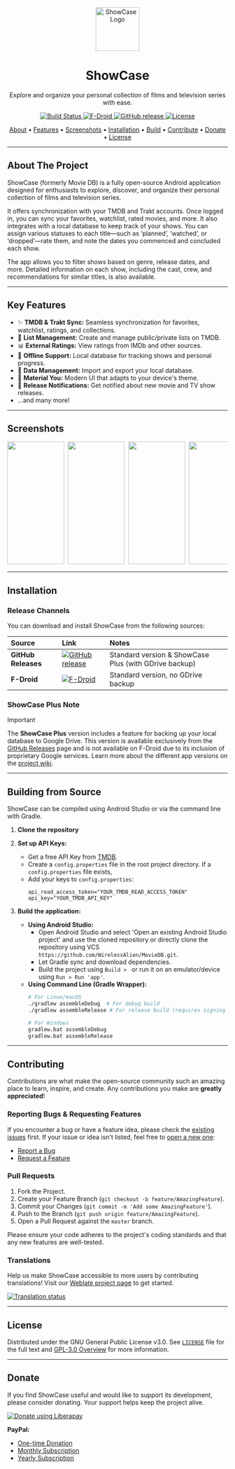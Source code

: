 <div align="center">
  <a href="https://github.com/WirelessAlien/MovieDb">
    <img src="https://github.com/WirelessAlien/MovieDB/blob/master/app/src/main/res/mipmap-xxxhdpi/ic_launcher.png" alt="ShowCase Logo" width="100" height="100">
  </a>
  <h1>ShowCase</h1>
  <p>Explore and organize your personal collection of films and television series with ease.</p>
</div>

<!-- Badges -->
<div align="center">
  <a href="https://github.com/WirelessAlien/MovieDB/actions/workflows/release.yml">
    <img src="https://github.com/WirelessAlien/MovieDB/actions/workflows/release.yml/badge.svg" alt="Build Status"/>
  </a>
  <a href="https://f-droid.org/packages/com.wirelessalien.android.moviedb/">
    <img src="https://img.shields.io/f-droid/v/com.wirelessalien.android.moviedb.svg" alt="F-Droid"/>
  </a>
  <a href="https://github.com/WirelessAlien/MovieDB/releases/latest">
    <img src="https://img.shields.io/github/v/release/WirelessAlien/MovieDB?label=GitHub" alt="GitHub release"/>
  </a>
  <a href="https://www.gnu.org/licenses/gpl-3.0.txt">
    <img src="https://img.shields.io/github/license/WirelessAlien/MovieDB" alt="License"/>
  </a>
</div>

<p align="center">
  <a href="#about-the-project">About</a> •
  <a href="#key-features">Features</a> •
  <a href="#screenshots">Screenshots</a> •
  <a href="#installation">Installation</a> •
  <a href="#building-from-source">Build</a> •
  <a href="#contributing">Contribute</a> •
  <a href="#donate">Donate</a> •
  <a href="#license">License</a>
</p>

---

## About The Project

ShowCase (formerly Movie DB) is a fully open-source Android application designed for enthusiasts to explore, discover, and organize their personal collection of films and television series.

It offers synchronization with your TMDB and Trakt accounts. Once logged in, you can sync your favorites, watchlist, rated movies, and more. It also integrates with a local database to keep track of your shows. You can assign various statuses to each title—such as ‘planned’, ‘watched’, or ‘dropped’—rate them, and note the dates you commenced and concluded each show.

The app allows you to filter shows based on genre, release dates, and more. Detailed information on each show, including the cast, crew, and recommendations for similar titles, is also available.

---

## Key Features

-   ✨ **TMDB & Trakt Sync:** Seamless synchronization for favorites, watchlist, ratings, and collections.
-   📝 **List Management:** Create and manage public/private lists on TMDB.
-   📊 **External Ratings:** View ratings from IMDb and other sources.
-   📱 **Offline Support:** Local database for tracking shows and personal progress.
-   🔄 **Data Management:** Import and export your local database.
-   🎨 **Material You:** Modern UI that adapts to your device's theme.
-   🔔 **Release Notifications:** Get notified about new movie and TV show releases.
-   ...and many more!
---

## Screenshots

<pre>
<img src="https://github.com/user-attachments/assets/ab547d5e-a1ca-4b72-a80d-4414cf68b38b" width="130" height="280" /> <img src="https://github.com/user-attachments/assets/a30a0917-012f-40af-a882-2f1839a40076" width="130" height="280" /> <img src="https://github.com/user-attachments/assets/79f3a547-e66a-4f5d-bdba-8a1ed807df39" width="130" height="280" /> <img src="https://github.com/user-attachments/assets/1cafa7af-f725-424a-8ee2-58434d5c95fa" width="130" height="280" /> <img src="https://github.com/user-attachments/assets/61d0e36c-47d8-4668-a2ea-cdb7a247fee9" width="130" height="280" /> <img src="https://github.com/user-attachments/assets/6830be73-220b-4b37-9083-5e7de5e07300" width="130" height="280" />
</pre>

---

## Installation

### Release Channels

You can download and install ShowCase from the following sources:

| Source                                                                                                | Link                                                                                                                               | Notes                                     |
| :---------------------------------------------------------------------------------------------------- | :--------------------------------------------------------------------------------------------------------------------------------- | :---------------------------------------- |
 **GitHub Releases** | [<img src="https://img.shields.io/github/v/release/WirelessAlien/MovieDB?label=Latest%20Release&style=for-the-badge" alt="GitHub release"/>](https://github.com/WirelessAlien/MovieDB/releases/latest) | Standard version & ShowCase Plus (with GDrive backup) |
**F-Droid**                 | [<img src="https://img.shields.io/f-droid/v/com.wirelessalien.android.moviedb.svg?style=for-the-badge" alt="F-Droid"/>](https://f-droid.org/packages/com.wirelessalien.android.moviedb/) | Standard version, no GDrive backup      |

### ShowCase Plus Note

> [!IMPORTANT]
> The **ShowCase Plus** version includes a feature for backing up your local database to Google Drive. This version is available exclusively from the [GitHub Releases](https://github.com/WirelessAlien/MovieDB/releases/latest) page and is not available on F-Droid due to its inclusion of proprietary Google services. Learn more about the different app versions on the [project wiki](https://github.com/WirelessAlien/MovieDB/wiki/App-Version).

---

## Building from Source

ShowCase can be compiled using Android Studio or via the command line with Gradle.

1.  **Clone the repository**
  
2.  **Set up API Keys:**
    *   Get a free API Key from [TMDB](https://www.themoviedb.org/settings/api).
    *   Create a `config.properties` file in the root project directory. If a `config.properties` file exists,
    *   Add your keys to `config.properties`:
        ```properties
        api_read_access_token="YOUR_TMDB_READ_ACCESS_TOKEN"
        api_key="YOUR_TMDB_API_KEY"
        ```
3.  **Build the application:**
    *   **Using Android Studio:**
        *   Open Android Studio and select 'Open an existing Android Studio project' and use the cloned repository or directly clone the repository using VCS `https://github.com/WirelessAlien/MovieDB.git`.
        *   Let Gradle sync and download dependencies.
        *   Build the project using `Build > ` or run it on an emulator/device using `Run > Run 'app'`.
    *   **Using Command Line (Gradle Wrapper):**
        ```bash
        # For Linux/macOS
        ./gradlew assembleDebug  # For debug build
        ./gradlew assembleRelease # For release build (requires signing configuration)

        # For Windows
        gradlew.bat assembleDebug
        gradlew.bat assembleRelease
        ```

---

## Contributing

Contributions are what make the open-source community such an amazing place to learn, inspire, and create. Any contributions you make are **greatly appreciated**!

### Reporting Bugs & Requesting Features

If you encounter a bug or have a feature idea, please check the [existing issues](https://github.com/WirelessAlien/MovieDB/issues) first. If your issue or idea isn't listed, feel free to [open a new one](https://github.com/WirelessAlien/MovieDB/issues/new/choose):
*   [Report a Bug](https://github.com/WirelessAlien/MovieDB/issues/new?assignees=&labels=bug&template=bug_report.md&title=)
*   [Request a Feature](https://github.com/WirelessAlien/MovieDB/issues/new?assignees=&labels=enhancement&template=feature_request.md&title=)

### Pull Requests

1.  Fork the Project.
2.  Create your Feature Branch (`git checkout -b feature/AmazingFeature`).
3.  Commit your Changes (`git commit -m 'Add some AmazingFeature'`).
4.  Push to the Branch (`git push origin feature/AmazingFeature`).
5.  Open a Pull Request against the `master` branch.

Please ensure your code adheres to the project's coding standards and that any new features are well-tested.

### Translations

Help us make ShowCase accessible to more users by contributing translations!
Visit our [Weblate project page](https://hosted.weblate.org/engage/showcase/) to get started.

<a href="https://hosted.weblate.org/engage/showcase/">
<img src="https://hosted.weblate.org/widget/showcase/strings/287x66-white.png" alt="Translation status" />
</a>


---

## License

Distributed under the GNU General Public License v3.0. See [`LICENSE`](LICENSE) file for the full text and [GPL-3.0 Overview](https://www.gnu.org/licenses/gpl-3.0.html) for more information.

---

## Donate

If you find ShowCase useful and would like to support its development, please consider donating. Your support helps keep the project alive.

<a href="https://liberapay.com/WirelessAlien/donate" target="_blank" rel="noopener noreferrer"><img alt="Donate using Liberapay" src="https://liberapay.com/assets/widgets/donate.svg"></a>

**PayPal:**
*   [One-time Donation](https://www.paypal.com/webapps/billing/plans/subscribe?plan_id=P-42024772MB847863LM7CZV7I)
*   [Monthly Subscription](https://www.paypal.com/webapps/billing/plans/subscribe?plan_id=P-3H0022989S4788323M7CZXHY)
*   [Yearly Subscription](https://www.paypal.com/webapps/billing/plans/subscribe?plan_id=P-9L472332EB637292NM7CZXVA)

